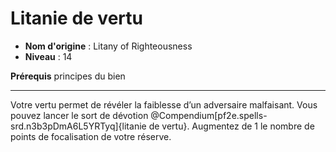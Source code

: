 # Litanie de vertu

 * **Nom d'origine** : Litany of Righteousness
 * **Niveau** : 14


<p><strong>Prérequis</strong> principes du bien</p>
<hr>
<p>Votre vertu permet de révéler la faiblesse d’un adversaire malfaisant. Vous pouvez lancer le sort de dévotion @Compendium[pf2e.spells-srd.n3b3pDmA6L5YRTyq]{litanie de vertu}. Augmentez de 1 le nombre de points de focalisation de votre réserve.</p>